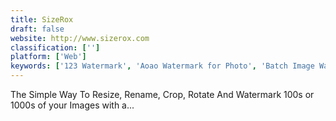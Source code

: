 ```yaml
---
title: SizeRox
draft: false 
website: http://www.sizerox.com
classification: ['']
platform: ['Web']
keywords: ['123 Watermark', 'Aoao Watermark for Photo', 'Batch Image Watermarker', 'Batch Photo Watermarker', 'BatchMarker', 'FastStone Photo Resizer', 'Fotosizer', 'Free Image Convert and Resize', 'ImageSplitter', 'Light Image Resizer', 'PhotoBulk', 'PhotoBulk Lite', 'Photozoom Pro', 'Upscale Pics', 'Visual Watermark', 'Watermark Plus', 'WidsMob ImageConvert', 'XnConvert', 'bulkWaterMark', 'waifu2x']
---
```

The Simple Way To Resize, Rename, Crop, Rotate And Watermark 100s or 1000s of your Images with a...